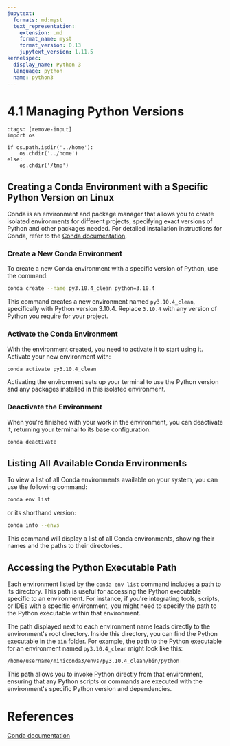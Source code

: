 ```yaml
---
jupytext:
  formats: md:myst
  text_representation:
    extension: .md
    format_name: myst
    format_version: 0.13
    jupytext_version: 1.11.5
kernelspec:
  display_name: Python 3
  language: python
  name: python3
---
```


# 4.1 Managing Python Versions

```{code-cell} python
:tags: [remove-input]
import os

if os.path.isdir('../home'):
    os.chdir('../home')
else:
    os.chdir('/tmp')
```

## Creating a Conda Environment with a Specific Python Version on Linux

Conda is an environment and package manager that allows you to create isolated environments for different projects, specifying exact versions of Python and other packages needed. For detailed installation instructions for Conda, refer to the [Conda documentation](https://docs.conda.io/projects/conda/en/latest/).

### Create a New Conda Environment

To create a new Conda environment with a specific version of Python, use the command:

```bash
conda create --name py3.10.4_clean python=3.10.4
```

This command creates a new environment named `py3.10.4_clean`, specifically with Python version 3.10.4. Replace `3.10.4` with any version of Python you require for your project.

### Activate the Conda Environment

With the environment created, you need to activate it to start using it. Activate your new environment with:

```bash
conda activate py3.10.4_clean
```

Activating the environment sets up your terminal to use the Python version and any packages installed in this isolated environment.

### Deactivate the Environment

When you're finished with your work in the environment, you can deactivate it, returning your terminal to its base configuration:

```bash
conda deactivate
```

## Listing All Available Conda Environments

To view a list of all Conda environments available on your system, you can use the following command:

```bash
conda env list
```

or its shorthand version:

```bash
conda info --envs
```

This command will display a list of all Conda environments, showing their names and the paths to their directories.

## Accessing the Python Executable Path

Each environment listed by the `conda env list` command includes a path to its directory. This path is useful for accessing the Python executable specific to an environment. For instance, if you're integrating tools, scripts, or IDEs with a specific environment, you might need to specify the path to the Python executable within that environment.

The path displayed next to each environment name leads directly to the environment's root directory. Inside this directory, you can find the Python executable in the `bin` folder. For example, the path to the Python executable for an environment named `py3.10.4_clean` might look like this:

```bash 
/home/username/miniconda3/envs/py3.10.4_clean/bin/python
```

This path allows you to invoke Python directly from that environment, ensuring that any Python scripts or commands are executed with the environment's specific Python version and dependencies.

# References
[Conda documentation](https://docs.conda.io/en/latest/)